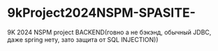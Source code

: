 # 9kProject2024NSPM-SPASITE-
9K 2024 NSPM project BACKEND(говно а не бэкэнд, обычный JDBC, даже spring нету, зато защита от SQL INJECTION))
